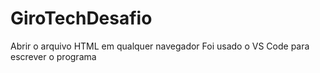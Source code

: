 # GiroTechDesafio
Abrir o arquivo HTML em qualquer navegador
Foi usado o VS Code para escrever o programa
